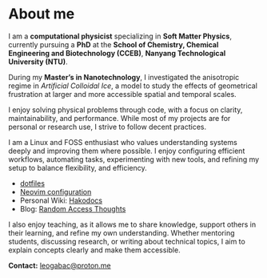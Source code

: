# About me

I am a **computational physicist** specializing in **Soft Matter Physics**, currently pursuing a **PhD** at the **School of Chemistry, Chemical Engineering and Biotechnology (CCEB)**, **Nanyang Technological University (NTU)**.

During my **Master’s in Nanotechnology**, I investigated the anisotropic regime in *Artificial Colloidal Ice*, a model to study the effects of geometrical frustration at larger and more accessible spatial and temporal scales.

I enjoy solving physical problems through code, with a focus on clarity, maintainability, and performance. While most of my projects are for personal or research use, I strive to follow decent practices.

I am a Linux and FOSS enthusiast who values understanding systems deeply and improving them where possible. I enjoy configuring efficient workflows, automating tasks, experimenting with new tools, and refining my setup to balance flexibility, and efficiency.

- [dotfiles](https://github.com/leogabac/dotfiles)  
- [Neovim configuration](https://github.com/leogabac/leovim)  
- Personal Wiki: [Hakodocs](https://leogabac.github.io/hakodocs/home)
- Blog: [Random Access Thoughts](https://leogabac.github.io/RandomAccessThoughts/)

I also enjoy teaching, as it allows me to share knowledge, support others in their learning, and refine my own understanding. Whether mentoring students, discussing research, or writing about technical topics, I aim to explain concepts clearly and make them accessible.

**Contact:** [leogabac@proton.me](mailto:leogabac@proton.me)

